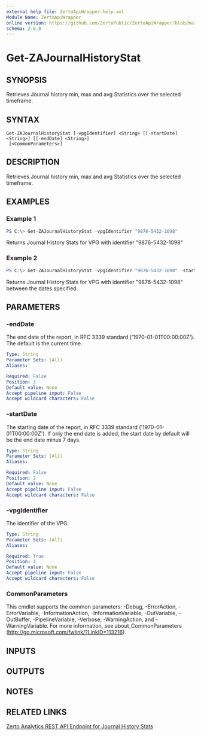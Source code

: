 ```yaml
---
external help file: ZertoApiWrapper-help.xml
Module Name: ZertoApiWrapper
online version: https://github.com/ZertoPublic/ZertoApiWrapper/blob/master/docs/Get-ZAJournalHistoryStat.md
schema: 2.0.0
---
```


# Get-ZAJournalHistoryStat

## SYNOPSIS

Retrieves Journal history min, max and avg Statistics over the selected timeframe.

## SYNTAX

```
Get-ZAJournalHistoryStat [-vpgIdentifier] <String> [[-startDate] <String>] [[-endDate] <String>]
 [<CommonParameters>]
```

## DESCRIPTION

Retrieves Journal history min, max and avg Statistics over the selected timeframe.

## EXAMPLES

### Example 1
```powershell
PS C:\> Get-ZAJournalHistoryStat -vpgIdentifier "9876-5432-1098"
```

Returns Journal History Stats for VPG with identifier "9876-5432-1098"

### Example 2
```powershell
PS C:\> Get-ZAJournalHistoryStat -vpgIdentifier "9876-5432-1098" -startDate "2019-06-01" -endDate "2019-06-08"
```

Returns Journal History Stats for VPG with identifier "9876-5432-1098" between the dates specified.

## PARAMETERS

### -endDate
The end date of the report, in RFC 3339 standard ('1970-01-01T00:00:00Z').
The default is the current time.

```yaml
Type: String
Parameter Sets: (All)
Aliases:

Required: False
Position: 3
Default value: None
Accept pipeline input: False
Accept wildcard characters: False
```

### -startDate
The starting date of the report, in RFC 3339 standard ('1970-01-01T00:00:00Z').
If only the end date is added, the start date by default will be the end date minus 7 days.

```yaml
Type: String
Parameter Sets: (All)
Aliases:

Required: False
Position: 2
Default value: None
Accept pipeline input: False
Accept wildcard characters: False
```

### -vpgIdentifier
The identifier of the VPG.

```yaml
Type: String
Parameter Sets: (All)
Aliases:

Required: True
Position: 1
Default value: None
Accept pipeline input: False
Accept wildcard characters: False
```

### CommonParameters
This cmdlet supports the common parameters: -Debug, -ErrorAction, -ErrorVariable, -InformationAction, -InformationVariable, -OutVariable, -OutBuffer, -PipelineVariable, -Verbose, -WarningAction, and -WarningVariable. For more information, see about_CommonParameters (http://go.microsoft.com/fwlink/?LinkID=113216).

## INPUTS

## OUTPUTS

## NOTES

## RELATED LINKS

[Zerto Analytics REST API Endpoint for Journal History Stats](https://docs.api.zerto.com/#/Journal_Reports/get_v2_reports_stats_journal_history)
